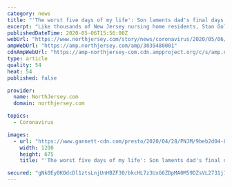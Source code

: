 ```yaml
---
category: news
title: "'The worst five days of my life': Son laments dad's final days with dementia and coronavirus"
excerpt: "Like thousands of New Jersey nursing home residents, Stan Goldberg found himself alone and confused as he fought a life-threatening illness."
publishedDateTime: 2020-05-06T15:56:00Z
webUrl: "https://www.northjersey.com/story/news/coronavirus/2020/05/06/nj-coronavirus-nj-veterans-home-paramus-dementia-stan-goldberg/3039480001/"
ampWebUrl: "https://amp.northjersey.com/amp/3039480001"
cdnAmpWebUrl: "https://amp-northjersey-com.cdn.ampproject.org/c/s/amp.northjersey.com/amp/3039480001"
type: article
quality: 54
heat: 54
published: false

provider:
  name: NorthJersey.com
  domain: northjersey.com

topics:
  - Coronavirus

images:
  - url: "https://www.gannett-cdn.com/presto/2020/04/28/PNJM/9beb2d04-8b47-4587-9448-e33d55f1a752-Stan_Goldberg5.jpg?auto=webp&crop=1376,774,x0,y123&format=pjpg&width=1200"
    width: 1200
    height: 675
    title: "'The worst five days of my life': Son laments dad's final days with dementia and coronavirus"

secured: "gNk0Ey0KOdcDl1ztsLnjUnHBZF30/bkcHL7z3UxG6ZDpMA0M59DZsVL2731j1J+BR7EadavNVRnUyEcDuLBxokrtQx2lgcikQmExzWsw1uCM0BvIXBUiBKjyduUXtQDwdxFc3SMh8USe98oF37P7cljEErj8DekkY9bI3rZcgnJ/NJtpOKBYKibCzFyWWGeHYFO03t5ullqjFjoBHTpFSPkhSnG1mHBUH/uo0QtXzclbxgx9hZbMpAtvM0bK6mwMRALImEBIChZYO5Pz1elSWRzDTAKiyySdPqWCMdMJEFOfj7W83ioF+D9GkKAwK/1x;G4MT9ayhvLADVqfYS4Wh6A=="
---
```


